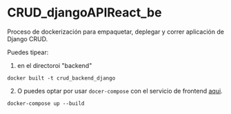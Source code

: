 # CRUD_djangoAPIReact_be
Proceso de dockerización para empaquetar, deplegar y correr aplicación de Django CRUD.

Puedes tipear:

1) en el directoroi "backend"
   
`docker built -t crud_backend_django`

2) O puedes optar por usar `docer-compose` con el servicio de frontend [aqui]().
   
`docker-compose up --build`

